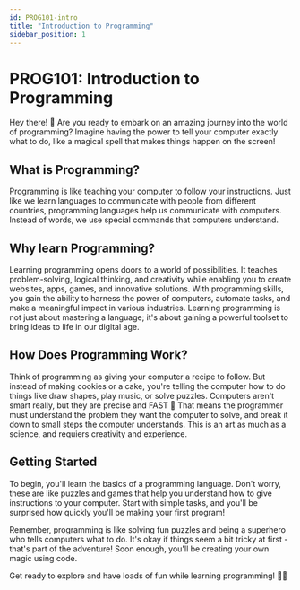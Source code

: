 ```yaml
---
id: PROG101-intro
title: "Introduction to Programming"
sidebar_position: 1
---
```


# PROG101: Introduction to Programming 

Hey there! 🌟 Are you ready to embark on an amazing journey into the world of programming? Imagine having the power to tell your computer exactly what to do, like a magical spell that makes things happen on the screen!

## What is Programming?
Programming is like teaching your computer to follow your instructions. Just like we learn languages to communicate with people from different countries, programming languages help us communicate with computers. Instead of words, we use special commands that computers understand.

## Why learn Programming?
Learning programming opens doors to a world of possibilities. It teaches problem-solving, logical thinking, and creativity while enabling you to create websites, apps, games, and innovative solutions. With programming skills, you gain the ability to harness the power of computers, automate tasks, and make a meaningful impact in various industries. Learning programming is not just about mastering a language; it's about gaining a powerful toolset to bring ideas to life in our digital age.

## How Does Programming Work?
Think of programming as giving your computer a recipe to follow. But instead of making cookies or a cake, you're telling the computer how to do things like draw shapes, play music, or solve puzzles. Computers aren't smart really, but they are precise and FAST 🚀 That means the programmer must understand the problem they want the computer to solve, and break it down to small steps the computer understands. This is an art as much as a science, and requiers creativity and experience.  

## Getting Started
To begin, you'll learn the basics of a programming language. Don't worry, these are like puzzles and games that help you understand how to give instructions to your computer. Start with simple tasks, and you'll be surprised how quickly you'll be making your first program!

Remember, programming is like solving fun puzzles and being a superhero who tells computers what to do. It's okay if things seem a bit tricky at first - that's part of the adventure! Soon enough, you'll be creating your own magic using code.

Get ready to explore and have loads of fun while learning programming! 🚀✨
